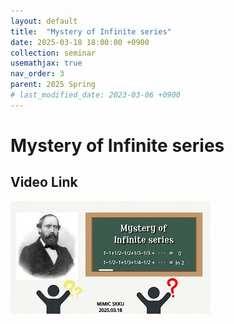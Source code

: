 ```yaml
---
layout: default
title:  "Mystery of Infinite series"
date: 2025-03-18 18:00:00 +0900
collection: seminar
usemathjax: true
nav_order: 3
parent: 2025 Spring
# last_modified_date: 2023-03-06 +0900
---
```

# Mystery of Infinite series
<!-- ## <center> Abstract </center>
Francis Guthrie claimed in 1852 the four color problem. We
proof two essential lemmas and then solve six color problem. We expand
the proof of six color problem into five, four color problem. Kempe
published this proof in 1879. However the flaw was discovered in 1890
by Heawood. Although flawed, Kempe’s idea was used as one of a basic
tool. -->
## Video Link

[![Video Label](pictures/3_series.jpg)](https://www.youtube.com/watch?v=A7bbyU1Br3I)

<!-- ## PDF Download -->

<!-- <a target='_blank' href='../2024-1/2024-1_download/crime.pdf'>What is Counting? PDF</a> -->